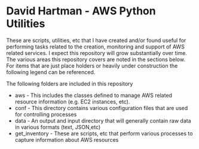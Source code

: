 # David Hartman - AWS Python Utilities
These are scripts, utilities, etc that I have created and/or found useful for performing tasks related to the creation, monitoring and support of AWS related services. I expect this repository will grow substantially over time. The various areas this repository covers are noted in the sections below. For items that are just place holders or heavily under construction the following legend can be referenced.

The following folders are included in this repository

* aws - This includes the classes defined to manage AWS related resource information (e.g. EC2 instances, etc).
* conf - This directory contains various configuration files that are used for controlling processes
* data - An output and input directory that will generally contain raw data in various formats (text, JSON,etc)
* get_inventory - These are scripts, etc that perform various processes to capture information about AWS resources